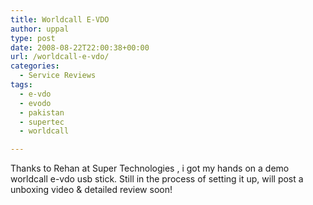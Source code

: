 ```yaml
---
title: Worldcall E-VDO
author: uppal
type: post
date: 2008-08-22T22:00:38+00:00
url: /worldcall-e-vdo/
categories:
  - Service Reviews
tags:
  - e-vdo
  - evodo
  - pakistan
  - supertec
  - worldcall

---
```

Thanks to Rehan at Super Technologies , i got my hands on a demo worldcall e-vdo usb stick. Still in the process of setting it up, will post a unboxing video & detailed review soon!

<!-- AdSense Now! Lite: PreFiltered - NoAds [ WP is not in the loop. ] -->